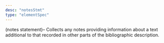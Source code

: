 ```yaml
---
desc: "notesStmt"
type: "elementSpec"
---
```


(notes statement)– Collects any notes providing information about a text additional
to
that recorded in other parts of the bibliographic description.